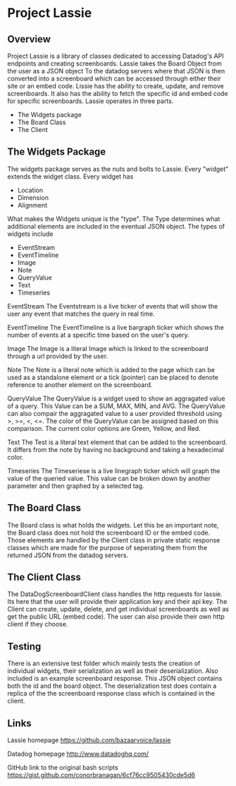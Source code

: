 Project Lassie
==============

Overview
--------
Project Lassie is a library of classes dedicated to accessing Datadog's API endpoints and creating screenboards. Lassie takes the Board Object from the user as a JSON object
To the datadog servers where that JSON is then converted into a screenboard which can be accessed through either their site or an embed code.
Lissie has the ability to create, update, and remove screenboards.
It also has the ability to fetch the specific id and embed code for specific screenboards. Lassie operates in three parts.

* The Widgets package
* The Board Class
* The Client

The Widgets Package
-------------------
The widgets package serves as the nuts and bolts to Lassie. Every "widget" extends the widget class. Every widget has

+ Location
+ Dimension
+ Alignment

What makes the Widgets unique is the "type". The Type determines what additional elements are included in the eventual JSON object.
The types of widgets include

* EventStream
* EventTimeline
* Image
* Note
* QueryValue
* Text
* Timeseries

EventStream   The Eventstream is a live ticker of events that will show the user any event that matches the query in real time.

EventTimeline	The EventTimeline is a live bargraph ticker which shows the number of events at a specific time based on the user's query.

Image			    The Image is a literal Image which is linked to the screenboard through a url provided by the user.

Note			    The Note is a literal note which is added to the page which can be used as a standalone element or a tick (pointer) can
					        be placed to denote reference to another element on the screenboard.

QueryValue		The QueryValue is a widget used to show an aggragated value of a query. This Value can be a SUM, MAX, MIN, and AVG.
					        The QueryValue can also compair the aggragated value to a user provided threshold using >, >=, <, <=.
					        The color of the QueryValue can be assigned based on this comparison. The current color options are Green, Yellow, and Red.

Text 			    The Test is a literal text element that can be added to the screenboard. It differs from the note by having no background and taking a hexadecimal color.

Timeseries 		The Timeseriese is a live linegraph ticker which will graph the value of the queried value. This value can be broken down by
					        another parameter and then graphed by a selected tag.

The Board Class
------------------
The Board class is what holds the widgets. Let this be an important note, the Board class does not hold the screenboard ID or the embed code. Those elements are handled by
the Client class in private static response classes which are made for the purpose of seperating them from the returned JSON from the datadog servers.

The Client Class
----------------
The DataDogScreenboardClient class handles the http requests for lassie. Its here that the user will provide their application key and their api key.
The Client can create, update, delete, and get individual screenboards as well as get the public URL (embed code). The user can also provide their own  http client if they choose.

Testing
-------
There is an extensive test folder which mainly tests the creation of individual widgets, their serialization as well as their deserialization. Also included is an example screenboard response.
This JSON object contains both the id and the board object. The deserialization test does contain a replica of the the screenboard response class which is contained in the client.

Links
-----
Lassie homepage
https://github.com/bazaarvoice/lassie

Datadog homepage
http://www.datadoghq.com/

GitHub link to the original bash scripts
https://gist.github.com/conorbranagan/6cf76cc9505430cde5d6

